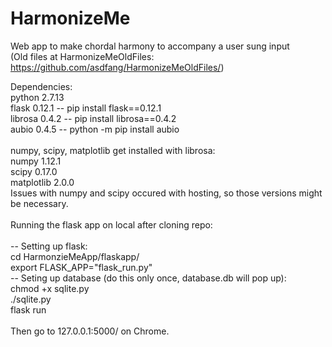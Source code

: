 # HarmonizeMe
Web app to make chordal harmony to accompany a user sung input<br />
(Old files at HarmonizeMeOldFiles: https://github.com/asdfang/HarmonizeMeOldFiles/)<br />

Dependencies:<br />
python 2.7.13<br />
flask 0.12.1 -- pip install flask==0.12.1<br />
librosa 0.4.2 -- pip install librosa==0.4.2<br />
aubio 0.4.5 -- python -m pip install aubio<br />
<br />
numpy, scipy, matplotlib get installed with librosa: <br />
numpy 1.12.1<br />
scipy 0.17.0<br />
matplotlib 2.0.0<br />
Issues with numpy and scipy occured with hosting, so those versions might be necessary.
<br /><br />
Running the flask app on local after cloning repo:<br />
<br />
-- Setting up flask:<br />
cd HarmonzieMeApp/flaskapp/<br />
export FLASK_APP="flask_run.py"<br />
-- Seting up database (do this only once, database.db will pop up):<br />
chmod +x sqlite.py<br />
./sqlite.py<br />
flask run<br />
<br />
Then go to 127.0.0.1:5000/ on Chrome.<br />
